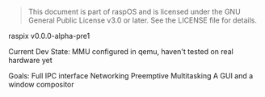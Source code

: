 > This document is part of raspOS and is licensed under the GNU General Public License v3.0 or later.
> See the LICENSE file for details.

raspix v0.0.0-alpha-pre1

Current Dev State:
MMU configured in qemu, haven't tested on real hardware yet

Goals: 
Full IPC interface
Networking
Preemptive Multitasking
A GUI and a window compositor


